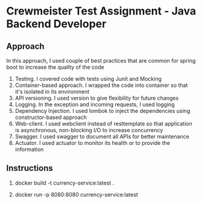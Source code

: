 # Crewmeister Test Assignment - Java Backend Developer

## Approach
In this approach, I used couple of best practices that are common for spring boot to increase the quality of the code
1. Testing. I covered code with tests using Junit and Mocking
2. Container-based approach. I wrapped the code into container so that it's isolated in its environment
3. API versioning. I used version to give flexibility for future changes
4. Logging. In the exception and incoming requests, I used logging
5. Dependency Injection. I used lombok to inject the dependencies using constructor-based approach
6. Web-client. I used webclient instead of resttemplate so that application is asynchronous, non-blocking I/O to increase concurrency
7. Swagger. I used swagger to document all APIs for better maintenance
8. Actuator. I used actuator to monitor its health or to provide the information

## Instructions
1. docker build -t currency-service:latest .

2. docker run -p 8080:8080 currency-service:latest
